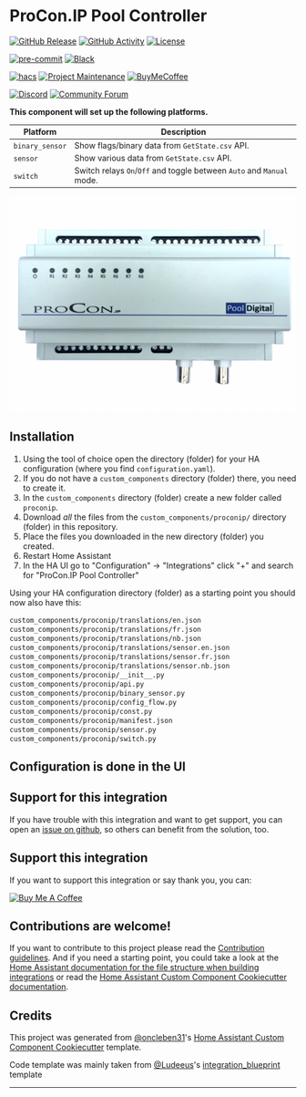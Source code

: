 # ProCon.IP Pool Controller

[![GitHub Release][releases-shield]][releases]
[![GitHub Activity][commits-shield]][commits]
[![License][license-shield]](LICENSE)

[![pre-commit][pre-commit-shield]][pre-commit]
[![Black][black-shield]][black]

[![hacs][hacs-badge]][hacs]
[![Project Maintenance][maintenance-shield]][user_profile]
[![BuyMeCoffee][buymeacoffee-badge]][buymeacoffee]

[![Discord][discord-shield]][discord]
[![Community Forum][forum-shield]][forum]

**This component will set up the following platforms.**

| Platform        | Description                                                           |
| --------------- |-----------------------------------------------------------------------|
| `binary_sensor` | Show flags/binary data from `GetState.csv` API.                       |
| `sensor`        | Show various data from `GetState.csv` API.                            |
| `switch`        | Switch relays `On`/`Off` and toggle between `Auto` and `Manual` mode. |

![picture]

## Installation

1. Using the tool of choice open the directory (folder) for your HA configuration (where you find `configuration.yaml`).
2. If you do not have a `custom_components` directory (folder) there, you need to create it.
3. In the `custom_components` directory (folder) create a new folder called `proconip`.
4. Download _all_ the files from the `custom_components/proconip/` directory (folder) in this repository.
5. Place the files you downloaded in the new directory (folder) you created.
6. Restart Home Assistant
7. In the HA UI go to "Configuration" -> "Integrations" click "+" and search for "ProCon.IP Pool Controller"

Using your HA configuration directory (folder) as a starting point you should now also have this:

```text
custom_components/proconip/translations/en.json
custom_components/proconip/translations/fr.json
custom_components/proconip/translations/nb.json
custom_components/proconip/translations/sensor.en.json
custom_components/proconip/translations/sensor.fr.json
custom_components/proconip/translations/sensor.nb.json
custom_components/proconip/__init__.py
custom_components/proconip/api.py
custom_components/proconip/binary_sensor.py
custom_components/proconip/config_flow.py
custom_components/proconip/const.py
custom_components/proconip/manifest.json
custom_components/proconip/sensor.py
custom_components/proconip/switch.py
```

## Configuration is done in the UI

<!---->

## Support for this integration

If you have trouble with this integration and want to get support, you can open an [issue on github][issues], so others
can benefit from the solution, too.

## Support this integration

If you want to support this integration or say thank you, you can:

[<img src="https://cdn.buymeacoffee.com/buttons/v2/default-yellow.png" alt="Buy Me A Coffee" style="height: 40px !important;width: 144px !important;" >](https://www.buymeacoffee.com/ylabonte)

## Contributions are welcome!

If you want to contribute to this project please read the [Contribution guidelines](CONTRIBUTING.md).
And if you need a starting point, you could take a look at the [Home Assistant documentation for the file structure when building integrations][building_integration_docs]
or read the [Home Assistant Custom Component Cookiecutter documentation][cookiecutter_docs].

## Credits

This project was generated from [@oncleben31](https://github.com/oncleben31)'s [Home Assistant Custom Component Cookiecutter](https://github.com/oncleben31/cookiecutter-homeassistant-custom-component) template.

Code template was mainly taken from [@Ludeeus](https://github.com/ludeeus)'s [integration_blueprint][integration_blueprint] template

---

[integration_blueprint]: https://github.com/custom-components/integration_blueprint
[black]: https://github.com/psf/black
[black-shield]: https://img.shields.io/badge/code%20style-black-000000.svg?style=for-the-badge
[buymeacoffee]: https://www.buymeacoffee.com/ylabonte
[buymeacoffee-badge]: https://img.shields.io/badge/buy%20me%20a%20coffee-donate-yellow.svg?style=for-the-badge
[commits-shield]: https://img.shields.io/github/commit-activity/y/ylabonte/homeassistant-proconip.svg?style=for-the-badge
[commits]: https://github.com/ylabonte/homeassistant-proconip/commits/main
[hacs]: https://hacs.xyz
[hacs-badge]: https://img.shields.io/badge/HACS-Custom-orange.svg?style=for-the-badge
[discord]: https://discord.gg/Qa5fW2R
[discord-shield]: https://img.shields.io/discord/330944238910963714.svg?style=for-the-badge
[projectlogo]: logo.png
[picture]: picture.png
[forum-shield]: https://img.shields.io/badge/community-forum-brightgreen.svg?style=for-the-badge
[forum]: https://community.home-assistant.io/
[license-shield]: https://img.shields.io/github/license/ylabonte/homeassistant-proconip.svg?style=for-the-badge
[maintenance-shield]: https://img.shields.io/badge/maintainer-%40ylabonte-blue.svg?style=for-the-badge
[pre-commit]: https://github.com/pre-commit/pre-commit
[pre-commit-shield]: https://img.shields.io/badge/pre--commit-enabled-brightgreen?style=for-the-badge
[releases-shield]: https://img.shields.io/github/release/ylabonte/homeassistant-proconip.svg?style=for-the-badge
[releases]: https://github.com/ylabonte/homeassistant-proconip/releases
[user_profile]: https://github.com/ylabonte
[issues]: https://github.com/ylabonte/proconip-hass/issues
[cookiecutter_docs]: https://cookiecutter-homeassistant-custom-component.readthedocs.io/en/stable/quickstart.html
[building_integration_docs]: https://developers.home-assistant.io/docs/creating_integration_file_structure
